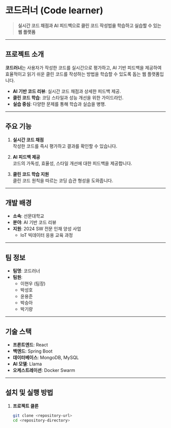 # 코드러너 (Code learner)

> **실시간 코드 채점과 AI 피드백으로 클린 코드 작성법을 학습하고 실습할 수 있는 웹 플랫폼**

---

## 프로젝트 소개

**코드러너**는 사용자가 작성한 코드를 실시간으로 평가하고, AI 기반 피드백을 제공하여 효율적이고 읽기 쉬운 클린 코드를 작성하는 방법을 학습할 수 있도록 돕는 웹 플랫폼입니다.

- **AI 기반 코드 리뷰**: 실시간 코드 채점과 상세한 피드백 제공.
- **클린 코드 학습**: 코딩 스타일과 성능 개선을 위한 가이드라인.
- **실습 중심**: 다양한 문제를 통해 학습과 실습을 병행.

---

## 주요 기능

1. **실시간 코드 채점**  
   작성한 코드를 즉시 평가하고 결과를 확인할 수 있습니다.
   
2. **AI 피드백 제공**  
   코드의 가독성, 효율성, 스타일 개선에 대한 피드백을 제공합니다.

3. **클린 코드 학습 지원**  
   클린 코드 원칙을 따르는 코딩 습관 형성을 도와줍니다.

---

## 개발 배경

- **소속**: 선문대학교  
- **분야**: AI 기반 코드 리뷰  
- **지원**: 2024 SW 전문 인재 양성 사업  
  - IoT 빅데이터 응용 교육 과정

---

## 팀 정보

- **팀명**: 코드러너  
- **팀원**:
  - 이현우 (팀장)
  - 박성호
  - 윤용준
  - 박승아
  - 박기량

---

## 기술 스택

- **프론트엔드**: React
- **백엔드**: Spring Boot
- **데이터베이스**: MongoDB, MySQL
- **AI 모델**: Llama
- **오케스트레이션**: Docker Swarm

---

## 설치 및 실행 방법

1. **프로젝트 클론**  
   ```bash
   git clone <repository-url>
   cd <repository-directory>
